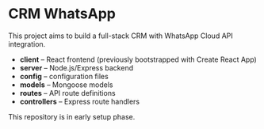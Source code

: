 # CRM WhatsApp

This project aims to build a full-stack CRM with WhatsApp Cloud API integration.

- **client** – React frontend (previously bootstrapped with Create React App)
- **server** – Node.js/Express backend
- **config** – configuration files
- **models** – Mongoose models
- **routes** – API route definitions
- **controllers** – Express route handlers

This repository is in early setup phase.
